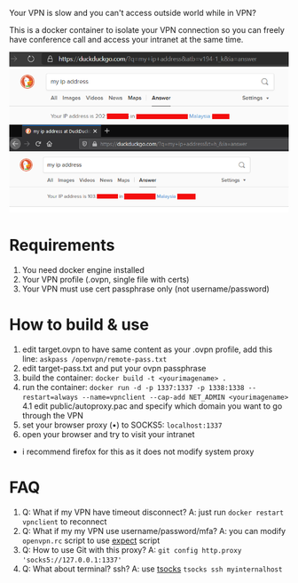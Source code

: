 Your VPN is slow and you can't access outside world while in VPN?

This is a docker container to isolate your VPN connection so you can freely have conference call and access your intranet at the same time.

![sample screenshot](https://github.com/jimanx2/docker-openvpn-client/raw/master/screenshot.png)

# Requirements

1. You need docker engine installed
2. Your VPN profile (.ovpn, single file with certs)
3. Your VPN must use cert passphrase only (not username/password)

# How to build & use

1. edit target.ovpn to have same content as your .ovpn profile, add this line: `askpass /openvpn/remote-pass.txt`
2. edit target-pass.txt and put your ovpn passphrase
3. build the container: `docker build -t <yourimagename> .`
4. run the container: `docker run -d -p 1337:1337 -p 1338:1338 --restart=always --name=vpnclient --cap-add NET_ADMIN <yourimagename>`
4.1 edit public/autoproxy.pac and specify which domain you want to go through the VPN
5. set your browser proxy (&bull;) to SOCKS5: `localhost:1337`
6. open your browser and try to visit your intranet
* i recommend firefox for this as it does not modify system proxy

# FAQ

1. Q: What if my VPN have timeout disconnect? A: just run `docker restart vpnclient` to reconnect
2. Q: What if my my VPN use username/password/mfa? A: you can modify `openvpn.rc` script to use [expect](https://linux.die.net/man/1/expect) script
3. Q: How to use Git with this proxy? A: `git config http.proxy 'socks5://127.0.0.1:1337'`
4. Q: What about terminal? ssh? A: use [tsocks](https://sourceforge.net/projects/tsocks/) `tsocks ssh myinternalhost`
